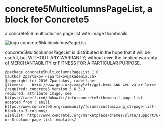 concrete5MulticolumnsPageList, a block for Concrete5
====================================================
a concrete5.6 multicolumns page list with image thumbnails

![logo concrete5MulticolumnsPageList](http://radeff.net/pics/concrete5MulticolumnsPageList.png)

concrete5MulticolumnsPageList is distributed in the hope that it will be useful, 
but WITHOUT ANY WARRANTY; without even the implied warranty of
MERCHANTABILITY or FITNESS FOR A PARTICULAR PURPOSE.

```
@package concrete5MulticolumnsPageList 1.0
@author Zpartakov <zpartakov@akademia.ch>
@copyright (c) 2016 Zpartakov, radeff.net
@license    http://www.gnu.org/copyleft/gpl.html GNU GPL v3 or later
@required: concrete5 Version 5.6.3.3
required: attribute image, see https://radeff.red/dokuwiki/info:concrete5:thumbnail_page_list
adapted from : enili https://www.concrete5.org/community/forums/customizing_c5/page-list-block-to-3-columns/
wishlist: http://www.concrete5.org/marketplace/themes/slate/support/6-or-8-column-page-list-templates/
```
